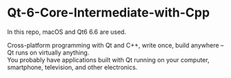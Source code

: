 # Qt-6-Core-Intermediate-with-Cpp

In this repo, macOS and Qt6 6.6 are used.

Cross-platform programming with Qt and C++, write once, build anywhere – Qt runs on virtually anything.  
You probably have applications built with Qt running on your computer, smartphone, television, and other electronics.   

